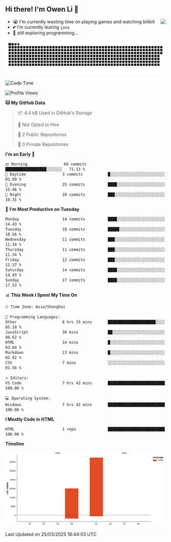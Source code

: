 ## Hi there! I'm Owen Li 👋

<a href="https://github.com/owenllli">
  <img align="right" src="https://github-readme-stats.vercel.app/api/top-langs/?username=owenllli&layout=normal" />
</a>

- 😭 I'm currently wasting time on playing games and watching bilibili
- 💕 I'm currently learing `java`
- 🤔 still exploring programming...

<!--
![Top Langs](https://github-readme-stats.vercel.app/api/top-langs/?username=owenllli&layout=normal)
-->

<picture>
  <source media="(prefers-color-scheme: dark)" srcset="https://raw.githubusercontent.com/owenllli/owenllli/output/github-snake-dark.svg" />
  <source media="(prefers-color-scheme: light)" srcset="https://raw.githubusercontent.com/owenllli/owenllli/output/github-snake.svg" />
  <img alt="github-snake" src="https://raw.githubusercontent.com/owenllli/owenllli/output/github-snake.svg" />
</picture>

<!--START_SECTION:waka-->
![Code Time](http://img.shields.io/badge/Code%20Time-113%20hrs%2034%20mins-blue)

![Profile Views](http://img.shields.io/badge/Profile%20Views-0-blue)

**🐱 My GitHub Data** 

> 📦 4.4 kB Used in GitHub's Storage 
 > 
> 🚫 Not Opted to Hire
 > 
> 📜 2 Public Repositories 
 > 
> 🔑 0 Private Repositories 
 > 
**I'm an Early 🐤** 

```text
🌞 Morning                69 commits          ██████████████████░░░░░░░   71.13 % 
🌆 Daytime                3 commits           █░░░░░░░░░░░░░░░░░░░░░░░░   03.09 % 
🌃 Evening                15 commits          ████░░░░░░░░░░░░░░░░░░░░░   15.46 % 
🌙 Night                  10 commits          ███░░░░░░░░░░░░░░░░░░░░░░   10.31 % 
```
📅 **I'm Most Productive on Tuesday** 

```text
Monday                   14 commits          ████░░░░░░░░░░░░░░░░░░░░░   14.43 % 
Tuesday                  18 commits          █████░░░░░░░░░░░░░░░░░░░░   18.56 % 
Wednesday                11 commits          ███░░░░░░░░░░░░░░░░░░░░░░   11.34 % 
Thursday                 11 commits          ███░░░░░░░░░░░░░░░░░░░░░░   11.34 % 
Friday                   12 commits          ███░░░░░░░░░░░░░░░░░░░░░░   12.37 % 
Saturday                 14 commits          ████░░░░░░░░░░░░░░░░░░░░░   14.43 % 
Sunday                   17 commits          ████░░░░░░░░░░░░░░░░░░░░░   17.53 % 
```


📊 **This Week I Spent My Time On** 

```text
🕑︎ Time Zone: Asia/Shanghai

💬 Programming Languages: 
Other                    6 hrs 33 mins       █████████████████████░░░░   85.18 % 
JavaScript               30 mins             ██░░░░░░░░░░░░░░░░░░░░░░░   06.62 % 
HTML                     14 mins             █░░░░░░░░░░░░░░░░░░░░░░░░   03.04 % 
Markdown                 13 mins             █░░░░░░░░░░░░░░░░░░░░░░░░   02.92 % 
CSS                      7 mins              ░░░░░░░░░░░░░░░░░░░░░░░░░   01.56 % 

🔥 Editors: 
VS Code                  7 hrs 42 mins       █████████████████████████   100.00 % 

💻 Operating System: 
Windows                  7 hrs 42 mins       █████████████████████████   100.00 % 
```

**I Mostly Code in HTML** 

```text
HTML                     1 repo              █████████████████████████   100.00 % 
```



**Timeline**

![Lines of Code chart](https://raw.githubusercontent.com/owenllli/owenllli/main/assets/bar_graph.png)


 Last Updated on 25/03/2025 18:44:03 UTC
<!--END_SECTION:waka-->
